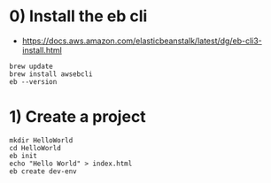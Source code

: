 # 0) Install the eb cli
- https://docs.aws.amazon.com/elasticbeanstalk/latest/dg/eb-cli3-install.html
```
brew update
brew install awsebcli
eb --version
```

# 1) Create a project
```
mkdir HelloWorld
cd HelloWorld
eb init
echo "Hello World" > index.html
eb create dev-env
```

